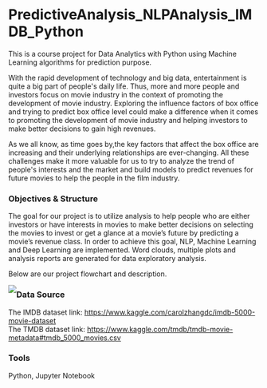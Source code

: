 # PredictiveAnalysis_NLPAnalysis_IMDB_Python
This is a course project for Data Analytics with Python using Machine Learning algorithms for prediction purpose.

With the rapid development of technology and big data, entertainment is quite a big part of people's daily life. Thus, more and more people and investors focus on movie industry in the context of promoting the development of movie industry. Exploring the influence factors of box office and trying to predict box office level could make a difference when it comes to promoting the development of movie industry and helping investors to make better decisions to gain high revenues.

As we all know, as time goes by,the key factors that affect the box office are increasing and their underlying relationships are ever-changing. All these challenges make it more valuable for us to try to analyze the trend of people's interests and the market and build models to predict revenues for future movies to help the people in the film industry.

### Objectives & Structure
The goal for our project is to utilize analysis to help people who are either investors or have interests in movies to make better decisions on selecting the movies to invest or get a glance at a movie’s future by predicting a movie’s revenue class. In order to achieve this goal, NLP, Machine Learning and Deep Learning are implemented. Word clouds, multiple plots and analysis reports are generated for data exploratory analysis.

Below are our project flowchart and description.

<img style="float: left;" src="https://i.loli.net/2020/05/01/M9n2g1VvjBmhY6p.png">

### Data Source
The IMDB dataset link: https://www.kaggle.com/carolzhangdc/imdb-5000-movie-dataset  
The TMDB dataset link: https://www.kaggle.com/tmdb/tmdb-movie-metadata#tmdb_5000_movies.csv

### Tools
Python, Jupyter Notebook
